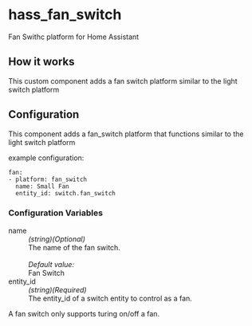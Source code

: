 # hass_fan_switch
Fan Swithc platform for Home Assistant

## How it works
This custom component adds a fan switch platform similar to the light switch platform

## Configuration
This component adds a fan_switch platform that functions similar to the light switch platform

example configuration:
```
fan:
- platform: fan_switch
  name: Small Fan
  entity_id: switch.fan_switch
```

### Configuration Variables ###
<dl>
 <dt>name</dt>
 <dd>
  <i>(string)(Optional)</i><br/>The name of the fan switch.
  <br/><br/>
  <i>Default value:</i><br/>Fan Switch
 </dd>
 <dt>entity_id</dt>
 <dd>
  <i>(string)(Required)</i><br/>The entity_id of a switch entity to control as a fan.
 </dd>
</dl>

A fan switch only supports turing on/off a fan.
